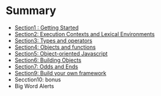 # Summary

* [Section1 : Getting Started](chapter1.md)
* [Section2: Execution Contexts and Lexical Environments](README.md)
* [Section3: Types and operators](types_and_operators.md)
* [Section4: Objects and functions](objects_and_functions.md)
* [Section5: Object-oriented Javascript](section5_object-oriented_javascript.md)
* [Section6: Building Objects](section6_building_objects.md)
* [Section7: Odds and Ends](section7_odds_and_ends.md)
* [Section9: Build your own framework](section9_build_your_own_framework.md)
* Secction10: bonus
* Big Word Alerts


